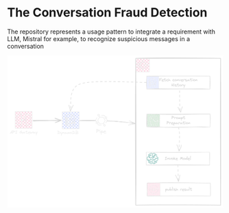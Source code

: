 # The Conversation Fraud Detection

The repository represents a usage pattern to integrate a requirement with LLM, Mistral for example, to recognize suspicious messages in a conversation

![Architecture](./assets/conversation-bedrock-dark.png)
